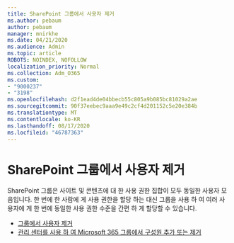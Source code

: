 ```yaml
---
title: SharePoint 그룹에서 사용자 제거
ms.author: pebaum
author: pebaum
manager: mnirkhe
ms.date: 04/21/2020
ms.audience: Admin
ms.topic: article
ROBOTS: NOINDEX, NOFOLLOW
localization_priority: Normal
ms.collection: Adm_O365
ms.custom:
- "9000237"
- "3198"
ms.openlocfilehash: d2f1ead4de04bbecb55c805a9b085bc81029a2ae
ms.sourcegitcommit: 90f37eebec9aaa9e49c2cf4d201152c5e20e384b
ms.translationtype: MT
ms.contentlocale: ko-KR
ms.lasthandoff: 08/17/2020
ms.locfileid: "46787363"
---
```

# <a name="remove-users-from-a-sharepoint-group"></a>SharePoint 그룹에서 사용자 제거

SharePoint 그룹은 사이트 및 콘텐츠에 대 한 사용 권한 집합이 모두 동일한 사용자 모음입니다. 한 번에 한 사람에 게 사용 권한을 할당 하는 대신 그룹을 사용 하 여 여러 사용자에 게 한 번에 동일한 사용 권한 수준을 간편 하 게 할당할 수 있습니다.

- [그룹에서 사용자 제거](https://docs.microsoft.com/sharepoint/customize-sharepoint-site-permissions#remove-users-from-a-group)
- [관리 센터를 사용 하 여 Microsoft 365 그룹에서 구성원 추가 또는 제거](https://docs.microsoft.com/microsoft-365/admin/create-groups/add-or-remove-members-from-groups)
